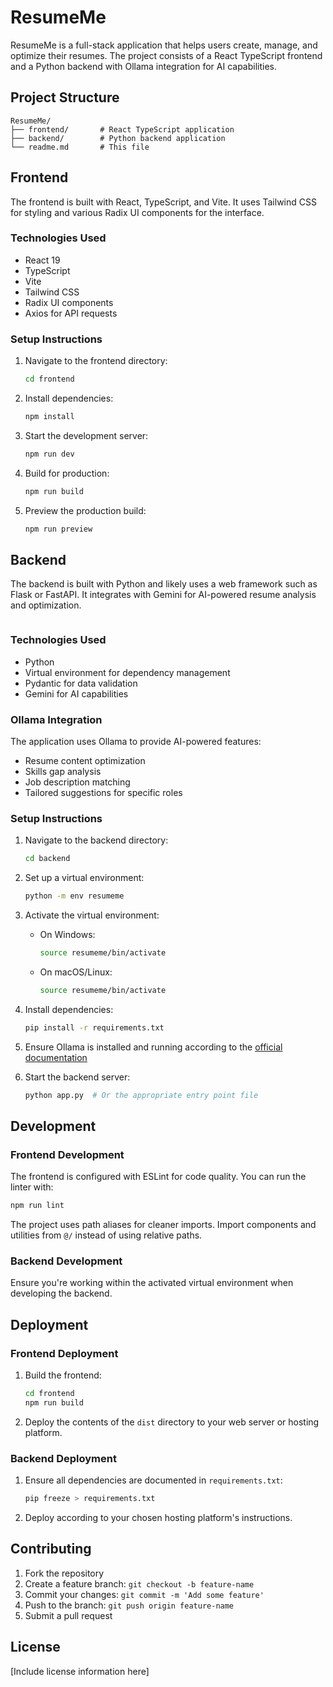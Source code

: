 # ResumeMe

ResumeMe is a full-stack application that helps users create, manage, and optimize their resumes. The project consists of a React TypeScript frontend and a Python backend with Ollama integration for AI capabilities.

## Project Structure

```
ResumeMe/
├── frontend/       # React TypeScript application
├── backend/        # Python backend application
└── readme.md       # This file
```

## Frontend

The frontend is built with React, TypeScript, and Vite. It uses Tailwind CSS for styling and various Radix UI components for the interface.

### Technologies Used

- React 19
- TypeScript
- Vite
- Tailwind CSS
- Radix UI components
- Axios for API requests

### Setup Instructions

1. Navigate to the frontend directory:

   ```bash
   cd frontend
   ```

2. Install dependencies:

   ```bash
   npm install
   ```

3. Start the development server:

   ```bash
   npm run dev
   ```

4. Build for production:

   ```bash
   npm run build
   ```

5. Preview the production build:
   ```bash
   npm run preview
   ```

## Backend

The backend is built with Python and likely uses a web framework such as Flask or FastAPI. It integrates with Gemini for AI-powered resume analysis and optimization.
   ```bash
   ```

### Technologies Used

- Python
- Virtual environment for dependency management
- Pydantic for data validation
- Gemini for AI capabilities

### Ollama Integration

The application uses Ollama to provide AI-powered features:

- Resume content optimization
- Skills gap analysis
- Job description matching
- Tailored suggestions for specific roles

### Setup Instructions

1. Navigate to the backend directory:

   ```bash
   cd backend
   ```

2. Set up a virtual environment:

   ```bash
   python -m env resumeme
   ```

3. Activate the virtual environment:

   - On Windows:
     ```bash
     source resumeme/bin/activate

     ```
   - On macOS/Linux:
     ```bash
     source resumeme/bin/activate
     ```

4. Install dependencies:

   ```bash
   pip install -r requirements.txt
   ```

5. Ensure Ollama is installed and running according to the [official documentation](https://ollama.ai/download)

6. Start the backend server:
   ```bash
   python app.py  # Or the appropriate entry point file
   ```

## Development

### Frontend Development

The frontend is configured with ESLint for code quality. You can run the linter with:

```bash
npm run lint
```

The project uses path aliases for cleaner imports. Import components and utilities from `@/` instead of using relative paths.

### Backend Development

Ensure you're working within the activated virtual environment when developing the backend.

## Deployment

### Frontend Deployment

1. Build the frontend:

   ```bash
   cd frontend
   npm run build
   ```

2. Deploy the contents of the `dist` directory to your web server or hosting platform.

### Backend Deployment

1. Ensure all dependencies are documented in `requirements.txt`:

   ```bash
   pip freeze > requirements.txt
   ```

2. Deploy according to your chosen hosting platform's instructions.

## Contributing

1. Fork the repository
2. Create a feature branch: `git checkout -b feature-name`
3. Commit your changes: `git commit -m 'Add some feature'`
4. Push to the branch: `git push origin feature-name`
5. Submit a pull request

## License

[Include license information here]
